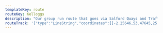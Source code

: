 ```yaml
---
templateKey: route
routeKey: Kelloggs
description: "Our group run route that goes via Salford Quays and Trafford Park to the Kellogg's factory, before heading back via Old Trafford"
routeTrack: '{"type":"LineString","coordinates":[[-2.25646,53.47645,25.82000],[-2.25642,53.47645,25.90000],[-2.25626,53.47676,29.91000],[-2.25688,53.47687,28.83000],[-2.25761,53.47635,27.27000],[-2.25834,53.47584,25.76],[-2.25907,53.47553,25.84],[-2.25892,53.47559,25.86],[-2.25932,53.47593,26.58000],[-2.26008,53.47663,26.01],[-2.26057,53.47643,26.01],[-2.26098,53.47633,26.33000],[-2.26112,53.47631,26.33000],[-2.26125,53.47620,26.3],[-2.26127,53.47611,26.3],[-2.2612,53.47589,26.28],[-2.2612,53.47575,26.21],[-2.26125,53.47534,26.53],[-2.26125,53.47509,26.83000],[-2.26109,53.47483,27.08000],[-2.26143,53.47523,26.67],[-2.26177,53.47510,26.14000],[-2.26161,53.47497,26.09],[-2.26148,53.47481,26.11],[-2.26161,53.47497,26.09],[-2.26179,53.47512,26.11],[-2.26204,53.47522,26.09],[-2.26219,53.47526,26.09],[-2.26245,53.47545,27.41000],[-2.26303,53.47558,26.93000],[-2.26386,53.47571,29.05],[-2.26470,53.47584,29.95],[-2.2652,53.47577,29.64000],[-2.26556,53.47563,29.30000],[-2.26622,53.47513,28.35],[-2.26689,53.47463,27.26],[-2.26751,53.47414,27.17],[-2.26803,53.47379,27.12],[-2.26855,53.47345,27.11000],[-2.26905,53.47319,27.1],[-2.27033,53.47272,27.21],[-2.27058,53.47262,27.24000],[-2.27120,53.47227,26.85],[-2.27191,53.47184,26.13],[-2.27263,53.47141,24.88000],[-2.27335,53.47099,25.11],[-2.27392,53.47069,25.31000],[-2.27449,53.47040,25.02],[-2.27488,53.47016,24.78],[-2.27558,53.47057,24.97000],[-2.27553,53.47061,25.04000],[-2.27596,53.47086,25.05],[-2.27612,53.47085,25.05],[-2.27631,53.47062,24.75],[-2.27727,53.47081,24.77],[-2.27761,53.47094,24.52000],[-2.27795,53.47111,24.14],[-2.27822,53.47113,24.14],[-2.27860,53.47111,24.15000],[-2.27878,53.47115,24.15000],[-2.27901,53.47125,24.01],[-2.27935,53.47129,24.01],[-2.27977,53.47141,23.65000],[-2.28042,53.47151,23.65000],[-2.28110,53.47154,23.46],[-2.28218,53.47174,23.09000],[-2.28227,53.47175,23.13],[-2.28232,53.47174,23.13],[-2.28246,53.47121,23.05],[-2.28267,53.47119,23.05],[-2.28303,53.4712,23.05],[-2.28378,53.47107,23.89],[-2.28453,53.47095,23.51],[-2.28499,53.47063,24.14],[-2.28553,53.47047,23.65000],[-2.28577,53.47078,23.34000],[-2.28696,53.47050,23.21],[-2.28815,53.47023,23.26],[-2.28831,53.47046,22.54],[-2.28864,53.47039,22.32000],[-2.28874,53.47054,22.28],[-2.2892,53.47074,22.44],[-2.29032,53.47047,23.33000],[-2.29145,53.47021,23.13],[-2.29258,53.46995,23.13],[-2.29306,53.46987,23.13],[-2.29379,53.46983,22.88],[-2.29413,53.46984,22.88],[-2.29487,53.46993,22.88],[-2.29506,53.47000,22.88],[-2.29501,53.47006,23.19],[-2.29519,53.47012,22.78],[-2.29525,53.47008,22.78],[-2.29594,53.46940,22.18],[-2.29595,53.46933,22.96],[-2.29673,53.46961,23.96],[-2.29704,53.46966,23.96],[-2.29749,53.46979,24.39],[-2.29792,53.46938,25.15000],[-2.29835,53.46897,23.98],[-2.29958,53.46928,23.96],[-2.30081,53.46960,23.29000],[-2.30204,53.46992,22.79],[-2.30327,53.47024,22.36],[-2.30451,53.47056,22.03],[-2.30455,53.47052,22.03],[-2.30552,53.47072,21.99000],[-2.30650,53.47093,21.79],[-2.30748,53.47114,21.2],[-2.30796,53.47128,20.84],[-2.3083,53.4714,20.92],[-2.30885,53.47172,21.58000],[-2.30938,53.47214,22.03],[-2.30994,53.47261,21.78],[-2.31051,53.47309,21.48],[-2.31077,53.47316,21.48],[-2.31121,53.47317,21.48],[-2.31174,53.47307,21.46000],[-2.31272,53.47267,21.27],[-2.31298,53.47246,21.53],[-2.31318,53.47234,22.16000],[-2.31406,53.472,23.86000],[-2.3142,53.47197,24.27000],[-2.31463,53.47192,24.66],[-2.31541,53.47194,25.46000],[-2.31562,53.472,25.46000],[-2.31581,53.47208,25.46000],[-2.31602,53.47221,25.29000],[-2.31666,53.47264,25.20000],[-2.31677,53.47271,25.18],[-2.31684,53.47264,25.08000],[-2.31686,53.47258,25.08000],[-2.31691,53.47179,24.94],[-2.31696,53.47100,25.04000],[-2.31701,53.47021,25.76],[-2.31706,53.46942,25.77],[-2.31706,53.46941,25.77],[-2.31711,53.46870,25.66],[-2.31717,53.46799,25.19],[-2.31723,53.46728,25.09],[-2.31725,53.46660,25.26],[-2.31729,53.46597,25.29000],[-2.31734,53.46535,25.23],[-2.31737,53.46447,25.28],[-2.31741,53.46359,25.34],[-2.31745,53.46271,25.43],[-2.31749,53.46184,26.39000],[-2.31754,53.46102,27.21],[-2.31760,53.46020,28.08000],[-2.31766,53.45938,29.28000],[-2.31772,53.45857,27.75000],[-2.31783,53.45785,28.76],[-2.31794,53.45713,27.17],[-2.31805,53.45642,25.90000],[-2.31807,53.45613,26],[-2.318,53.45595,25.85],[-2.31786,53.45567,25.76],[-2.31747,53.45489,24.73],[-2.31709,53.45412,22.85],[-2.3168,53.45341,23.19],[-2.31636,53.45310,24.1],[-2.31582,53.45289,24.15000],[-2.31495,53.45275,23.76],[-2.31409,53.45261,23.76],[-2.31274,53.45241,23.61000],[-2.31140,53.45222,23.76],[-2.31007,53.45203,23.99000],[-2.30863,53.45179,24.57],[-2.30722,53.45157,24.78],[-2.30581,53.45136,24.75],[-2.30441,53.45115,25.12000],[-2.30319,53.45095,26.13],[-2.30198,53.45075,28.06000],[-2.30192,53.45070,28.06000],[-2.30190,53.45063,27.78],[-2.30190,53.4506,27.78],[-2.30184,53.45057,28.07],[-2.30147,53.45098,29.42],[-2.30110,53.45140,28.46],[-2.30074,53.45187,27.48],[-2.30031,53.45235,26.57000],[-2.29965,53.45256,26.38],[-2.29945,53.45261,26.40000],[-2.29881,53.45286,26.40000],[-2.29800,53.45324,26.44],[-2.2972,53.45362,26.44],[-2.29612,53.45407,26.66000],[-2.29502,53.45456,26.66000],[-2.29392,53.45506,26.7],[-2.29332,53.45534,26.91000],[-2.29272,53.45563,26.91000],[-2.29176,53.45605,27.18000],[-2.29080,53.45647,27.18000],[-2.28984,53.45689,27.43000],[-2.28888,53.45732,27.55],[-2.28889,53.45732,27.55],[-2.28825,53.45761,27.70000],[-2.28762,53.4579,27.87],[-2.28680,53.45825,28.07],[-2.28598,53.45861,28.17],[-2.28493,53.45911,28.5],[-2.28389,53.45962,28.90000],[-2.28279,53.46013,29.23],[-2.28170,53.46068,29.69],[-2.28061,53.46123,30.42],[-2.28016,53.46149,30.55],[-2.27982,53.46164,31.06000],[-2.27936,53.46178,31.39],[-2.27901,53.46185,31.5],[-2.27784,53.46198,32.03],[-2.27667,53.46212,32.26000],[-2.27616,53.4622,32.37000],[-2.27608,53.46225,32.69000],[-2.27524,53.46241,32.82],[-2.2744,53.46258,33.09],[-2.27407,53.46268,33.45],[-2.27332,53.46304,33.98000],[-2.27305,53.46316,34.16000],[-2.27290,53.46318,34.16000],[-2.27170,53.46372,33.71],[-2.27051,53.46426,32.69000],[-2.26932,53.46480,31.05],[-2.26813,53.46534,30.04],[-2.26796,53.46544,30.04],[-2.26748,53.46566,30.03],[-2.26732,53.46575,30.16000],[-2.26707,53.46596,30.23000],[-2.26697,53.46607,30.21],[-2.26687,53.46624,30.21],[-2.26681,53.46637,30.21],[-2.26667,53.46682,30.48000],[-2.26654,53.46728,30.48000],[-2.26644,53.46751,30.42],[-2.26624,53.4684,29.95],[-2.26613,53.46883,29.58000],[-2.26595,53.46902,29.69],[-2.26582,53.46920,29.94],[-2.26564,53.46938,29.96000],[-2.26556,53.46937,29.86],[-2.26538,53.46953,29.92],[-2.26518,53.46965,29.73000],[-2.26497,53.46973,29.73000],[-2.26401,53.47003,29.34],[-2.26306,53.47034,29.54000],[-2.26311,53.47039,29.31000],[-2.26182,53.47080,30.74000],[-2.26054,53.47122,31.75],[-2.25982,53.47137,32.39],[-2.25875,53.47169,32.83000],[-2.25753,53.47210,29.44],[-2.25681,53.47229,32.61],[-2.2561,53.47249,31.74000],[-2.25503,53.47280,31.21],[-2.25396,53.47312,30.78],[-2.25335,53.47317,29.83000],[-2.25293,53.47319,29.15000],[-2.25271,53.47322,28.40000],[-2.25246,53.47328,28.02000],[-2.25229,53.47334,28.08000],[-2.25223,53.47336,28.12],[-2.25256,53.47359,26.09],[-2.25283,53.47380,25.67],[-2.25303,53.47389,25.67],[-2.25330,53.47393,25.71000],[-2.25367,53.47384,25.71000],[-2.25392,53.47374,25.71000],[-2.25436,53.47359,25.71000],[-2.25494,53.47351,25.7],[-2.25557,53.47357,25.7],[-2.25604,53.47366,25.7],[-2.25609,53.47367,25.7],[-2.25632,53.47365,25.97000],[-2.25641,53.47389,25.65000],[-2.25651,53.47392,25.65000],[-2.25671,53.47403,25.65000],[-2.2568,53.47412,26.85],[-2.25691,53.47430,26.85],[-2.25691,53.47437,26.85],[-2.25685,53.47452,27.06],[-2.25671,53.47464,27.73],[-2.25645,53.47477,28.16],[-2.25663,53.47485,26.41000],[-2.25667,53.47497,25.99000],[-2.25677,53.47507,25.87],[-2.25685,53.47521,25.90000],[-2.25667,53.4757,25.78],[-2.25629,53.47627,26.07000]]}'
---
```

